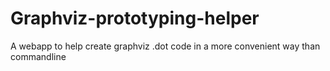 Graphviz-prototyping-helper
===========================

A webapp to help create graphviz .dot code in a more convenient way than commandline
